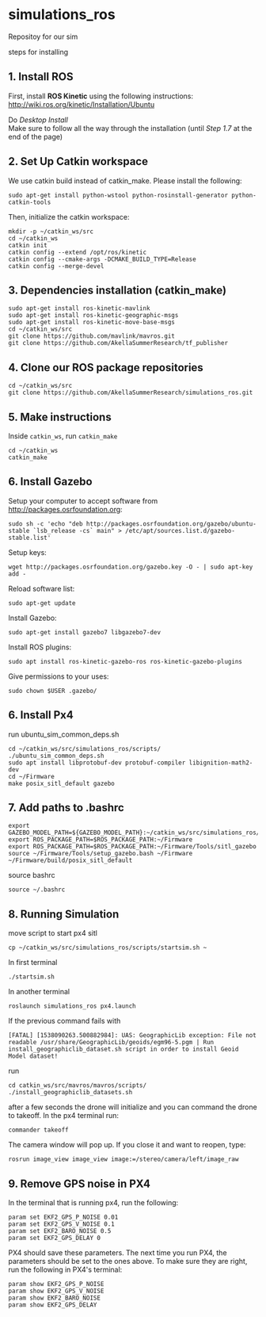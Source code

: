 # simulations_ros
Repositoy for our sim

steps for installing

## 1. Install ROS 

   First, install **ROS Kinetic** using the following instructions: http://wiki.ros.org/kinetic/Installation/Ubuntu 

   Do _Desktop Install_  
   Make sure to follow all the way through the installation (until _Step 1.7_ at the end of the page)

## 2. Set Up Catkin workspace 

We use catkin build instead of catkin_make. Please install the following: 
```
sudo apt-get install python-wstool python-rosinstall-generator python-catkin-tools
```

Then, initialize the catkin workspace: 
```
mkdir -p ~/catkin_ws/src
cd ~/catkin_ws
catkin init
catkin config --extend /opt/ros/kinetic
catkin config --cmake-args -DCMAKE_BUILD_TYPE=Release
catkin config --merge-devel
```

## 3. Dependencies installation (catkin_make)

```
sudo apt-get install ros-kinetic-mavlink
sudo apt-get install ros-kinetic-geographic-msgs
sudo apt-get install ros-kinetic-move-base-msgs
cd ~/catkin_ws/src
git clone https://github.com/mavlink/mavros.git
git clone https://github.com/AkellaSummerResearch/tf_publisher
```

## 4. Clone our ROS package repositories

```
cd ~/catkin_ws/src 
git clone https://github.com/AkellaSummerResearch/simulations_ros.git
```

## 5. Make instructions 
   Inside `catkin_ws`, run `catkin_make`

```
cd ~/catkin_ws 
catkin_make 
```


## 6. Install Gazebo

Setup your computer to accept software from http://packages.osrfoundation.org:
```
sudo sh -c 'echo "deb http://packages.osrfoundation.org/gazebo/ubuntu-stable `lsb_release -cs` main" > /etc/apt/sources.list.d/gazebo-stable.list'
```

Setup keys:
```
wget http://packages.osrfoundation.org/gazebo.key -O - | sudo apt-key add - 
```

Reload software list: 
```
sudo apt-get update
```

Install Gazebo: 
```
sudo apt-get install gazebo7 libgazebo7-dev
```

Install ROS plugins: 
```
sudo apt install ros-kinetic-gazebo-ros ros-kinetic-gazebo-plugins
```

Give permissions to your uses:
```
sudo chown $USER .gazebo/
```


## 6. Install Px4 

run ubuntu_sim_common_deps.sh
```
cd ~/catkin_ws/src/simulations_ros/scripts/
./ubuntu_sim_common_deps.sh
sudo apt install libprotobuf-dev protobuf-compiler libignition-math2-dev
cd ~/Firmware 
make posix_sitl_default gazebo
```
## 7. Add paths to .bashrc

```
export GAZEBO_MODEL_PATH=${GAZEBO_MODEL_PATH}:~/catkin_ws/src/simulations_ros/models
export ROS_PACKAGE_PATH=$ROS_PACKAGE_PATH:~/Firmware
export ROS_PACKAGE_PATH=$ROS_PACKAGE_PATH:~/Firmware/Tools/sitl_gazebo
source ~/Firmware/Tools/setup_gazebo.bash ~/Firmware ~/Firmware/build/posix_sitl_default
```
source bashrc
```
source ~/.bashrc
```

## 8. Running Simulation

move script to start px4 sitl 
```
cp ~/catkin_ws/src/simulations_ros/scripts/startsim.sh ~
```

In first terminal 
```
./startsim.sh
```
In another terminal

```
roslaunch simulations_ros px4.launch
```

If the previous command fails with

```
[FATAL] [1538090263.500882984]: UAS: GeographicLib exception: File not readable /usr/share/GeographicLib/geoids/egm96-5.pgm | Run install_geographiclib_dataset.sh script in order to install Geoid Model dataset!
```

run 
```
cd catkin_ws/src/mavros/mavros/scripts/
./install_geographiclib_datasets.sh
``` 

after a few seconds the drone will initialize and you can command the drone to takeoff. In the px4 terminal run:

```
commander takeoff
```

The camera window will pop up. If you close it and want to reopen, type:
```
rosrun image_view image_view image:=/stereo/camera/left/image_raw
```

## 9. Remove GPS noise in PX4

In the terminal that is running px4, run the following:

```
param set EKF2_GPS_P_NOISE 0.01
param set EKF2_GPS_V_NOISE 0.1
param set EKF2_BARO_NOISE 0.5
param set EKF2_GPS_DELAY 0
```

PX4 should save these parameters. The next time you run PX4, the parameters should be set to the ones above. To make sure they are right, run the following in PX4's terminal:

```
param show EKF2_GPS_P_NOISE
param show EKF2_GPS_V_NOISE
param show EKF2_BARO_NOISE
param show EKF2_GPS_DELAY
```
